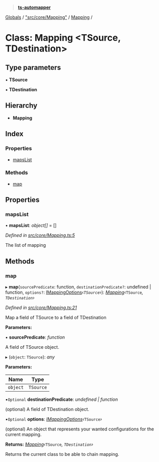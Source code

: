 > **[ts-automapper](../README.md)**

[Globals](../globals.md) / ["src/core/Mapping"](../modules/_src_core_mapping_.md) / [Mapping](_src_core_mapping_.mapping.md) /

# Class: Mapping <**TSource, TDestination**>

## Type parameters

▪ **TSource**

▪ **TDestination**

## Hierarchy

* **Mapping**

## Index

### Properties

* [mapsList](_src_core_mapping_.mapping.md#mapslist)

### Methods

* [map](_src_core_mapping_.mapping.md#map)

## Properties

###  mapsList

• **mapsList**: *object[]* =  []

*Defined in [src/core/Mapping.ts:5](https://github.com/MADEiN83/ts-automapper/blob/fb72830/src/core/Mapping.ts#L5)*

The list of mapping

## Methods

###  map

▸ **map**(`sourcePredicate`: function, `destinationPredicate?`: undefined | function, `options?`: [IMappingOptions](../interfaces/_src_core_interface_.imappingoptions.md)‹*`TSource`*›): *[Mapping](_src_core_mapping_.mapping.md)‹*`TSource`*, *`TDestination`*›*

*Defined in [src/core/Mapping.ts:21](https://github.com/MADEiN83/ts-automapper/blob/fb72830/src/core/Mapping.ts#L21)*

Map a field of TSource to a field of TDestination

**Parameters:**

▪ **sourcePredicate**: *function*

A field of TSource object.

▸ (`object`: `TSource`): *any*

**Parameters:**

Name | Type |
------ | ------ |
`object` | `TSource` |

▪`Optional`  **destinationPredicate**: *undefined | function*

(optional) A field of TDestination object.

▪`Optional`  **options**: *[IMappingOptions](../interfaces/_src_core_interface_.imappingoptions.md)‹*`TSource`*›*

(optional) An object that represents your wanted configurations for the current mapping.

**Returns:** *[Mapping](_src_core_mapping_.mapping.md)‹*`TSource`*, *`TDestination`*›*

Returns the current class to be able to chain mapping.